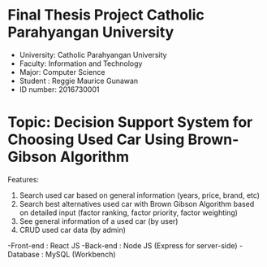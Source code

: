 # Final Thesis Project Catholic Parahyangan University
- University: Catholic Parahyangan University
- Faculty: Information and Technology
- Major: Computer Science
- Student : Reggie Maurice Gunawan 
- ID number: 2016730001

# Topic: Decision Support System for Choosing Used Car Using Brown-Gibson Algorithm

Features:
1. Search used car based on general information (years, price, brand, etc)
2. Search best alternatives used car with Brown Gibson Algorithm based on detailed input (factor ranking, factor priority, factor weighting)
3. See general information of a used car (by user)
4. CRUD used car data (by admin)

-Front-end : React JS
-Back-end : Node JS (Express for server-side)
-Database : MySQL (Workbench)
